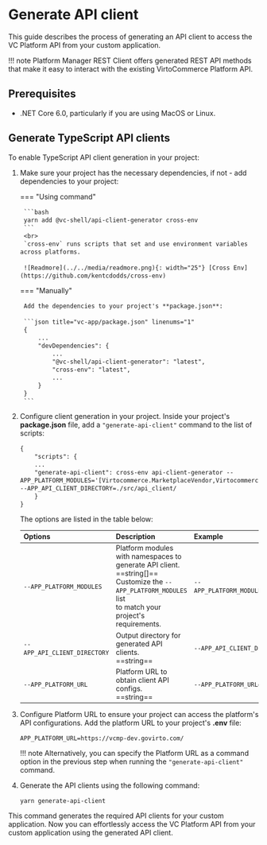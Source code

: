 # Generate API client

This guide describes the process of generating an API client to access the VC Platform API from your custom application.

!!! note
    Platform Manager REST Client offers generated REST API methods that make it easy to interact with the existing VirtoCommerce Platform API.

## Prerequisites

* .NET Core 6.0, particularly if you are using MacOS or Linux.

## Generate TypeScript API clients

To enable TypeScript API client generation in your project:

1. Make sure your project has the necessary dependencies, if not - add dependencies to your project:

    === "Using command"

        ```bash
        yarn add @vc-shell/api-client-generator cross-env
        ```
        <br>
        `cross-env` runs scripts that set and use environment variables across platforms.

        ![Readmore](../../media/readmore.png){: width="25"} [Cross Env](https://github.com/kentcdodds/cross-env)

    === "Manually"

        Add the dependencies to your project's **package.json**:

        ```json title="vc-app/package.json" linenums="1"
        {
            ...
            "devDependencies": {
                ...
                "@vc-shell/api-client-generator": "latest",
                "cross-env": "latest",
                ...
            }
        }
        ```

1. Configure client generation in your project. Inside your project's **package.json** file, add a `"generate-api-client"` command to the list of scripts:

    ```title="vc-app-extend/package.json" linenums="1"
    {
        "scripts": {
        ...
        "generate-api-client": cross-env api-client-generator --APP_PLATFORM_MODULES='[Virtocommerce.MarketplaceVendor,Virtocommerce.Catalog,Virtocommerce.Orders]' --APP_API_CLIENT_DIRECTORY=./src/api_client/
        }
    }
    ```

    The options are listed in the table below:

    |          Options           	|                        Description                            	|                          Example                          	|
    |-----------------------------	|----------------------------------------------------------------	|------------------------------------------------------------	|
    | `--APP_PLATFORM_MODULES`     	| Platform modules with namespaces to generate API client.<br>==string[]== <br> Customize the `--APP_PLATFORM_MODULES` list<br>to match your project's requirements.	| `--APP_PLATFORM_MODULES='[Virtocommerce.MarketplaceVendor,Virtocommerce.Orders,Virtocommerce.Catalog]'` 	|
    | `--APP_API_CLIENT_DIRECTORY` 	| Output directory for generated API clients. <br>==string== 	| `--APP_API_CLIENT_DIRECTORY=./src/api_client/`                	|
    | `--APP_PLATFORM_URL`         	| Platform URL to obtain client API configs. <br>==string== 	    | `--APP_PLATFORM_URL=https://vcmp-dev.govirto.com/`       	|

2. Configure Platform URL to ensure your project can access the platform's API configurations. Add the platform URL to your project's **.env** file:

    ```title="vc-app-extend/.env"
    APP_PLATFORM_URL=https://vcmp-dev.govirto.com/
    ```

    !!! note
        Alternatively, you can specify the Platform URL as a command option in the previous step when running the `"generate-api-client"` command.

3. Generate the API clients using the following command:

    ```
    yarn generate-api-client
    ```

This command generates the required API clients for your custom application. Now you can effortlessly access the VC Platform API from your custom application using the generated API client.

